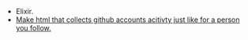 * Elixir.
* [Make html that collects github accounts acitivty just like for a person you follow. ](https://developer.github.com/v3/activity/feeds/)


